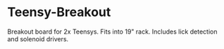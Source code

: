 # Teensy-Breakout
Breakout board for 2x Teensys. Fits into 19" rack. Includes lick detection and solenoid drivers.
